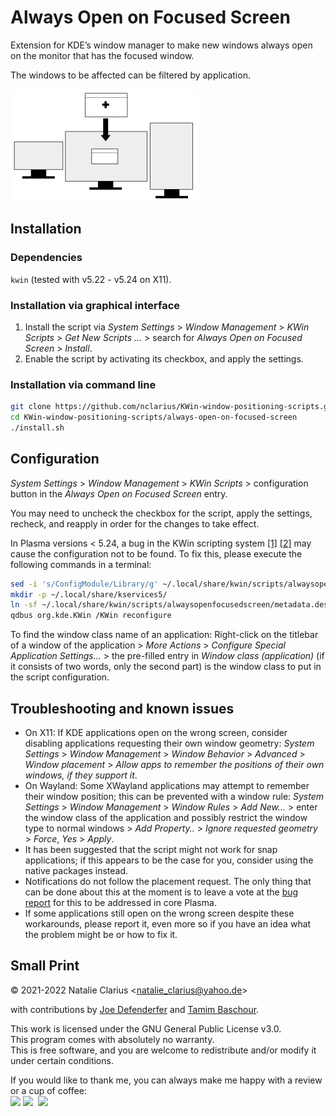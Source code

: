 # Always Open on Focused Screen

Extension for KDE’s window manager to make new windows always open on the monitor that has the focused window.

The windows to be affected can be filtered by application.

![logo](.img/logo_.png)


## Installation

### Dependencies

`kwin` (tested with v5.22 - v5.24 on X11).

### Installation via graphical interface

1. Install the script via *System Settings* > *Window Management* > *KWin Scripts* > *Get New Scripts …* > search for *Always Open on Focused Screen* > *Install*.
2. Enable the script by activating its checkbox, and apply the settings.

### Installation via command line

```bash
git clone https://github.com/nclarius/KWin-window-positioning-scripts.git
cd KWin-window-positioning-scripts/always-open-on-focused-screen
./install.sh
```


## Configuration

*System Settings* > *Window Management* > *KWin Scripts* > configuration button in the *Always Open on Focused Screen* entry.

You may need to uncheck the checkbox for the script, apply the settings, recheck, and reapply in order for the changes to take effect.

In Plasma versions < 5.24, a bug in the KWin scripting system [[1]](https://bugs.kde.org/show_bug.cgi?id=411430) [[2]](https://bugs.kde.org/show_bug.cgi?id=444378) may cause the configuration not to be found. To fix this, please execute the following commands in a terminal:

```bash
sed -i 's/ConfigModule/Library/g' ~/.local/share/kwin/scripts/alwaysopenfocusedscreen/metadata.desktop
mkdir -p ~/.local/share/kservices5/
ln -sf ~/.local/share/kwin/scripts/alwaysopenfocusedscreen/metadata.desktop ~/.local/share/kservices5/alwaysopenfocusedscreen.desktop
qdbus org.kde.KWin /KWin reconfigure
```

To find the window class name of an application: Right-click on the titlebar of a window of the application > *More Actions* > *Configure Special Application Settings...* > the pre-filled entry in *Window class (application)* (if it consists of two words, only the second part) is the window class to put in the script configuration.


## Troubleshooting and known issues

- On X11: If KDE applications open on the wrong screen, consider disabling applications requesting their own window geometry: *System Settings* > *Window Management* > *Window Behavior* > *Advanced* > *Window placement* > *Allow apps to remember the positions of their own windows, if they support it*.  
- On Wayland: Some XWayland applications may attempt to remember their window position; this can be prevented with a window rule: *System Settings* > *Window Management* > *Window Rules* > *Add New...* > enter the window class of the application and  possibly restrict the window type to normal windows > *Add Property..* > *Ignore requested geometry* > *Force*, *Yes* > *Apply*.  
- It has been suggested that the script might not work for snap applications; if this appears to be the case for you, consider using the native packages instead.  
- Notifications do not follow the placement request. The only thing that can be done about this at the moment is to leave a vote at the [bug report](https://bugs.kde.org/show_bug.cgi?id=452294) for this to be addressed in core Plasma.  
- If some applications still open on the wrong screen despite these workarounds, please report it, even more so if you have an idea what the problem might be or how to fix it.


## Small Print

© 2021-2022 Natalie Clarius \<natalie_clarius@yahoo.de\>

with contributions by [Joe Defenderfer](https://github.com/joedefen) and [Tamim Baschour](https://github.com/tam1m).

This work is licensed under the GNU General Public License v3.0.  
This program comes with absolutely no warranty.  
This is free software, and you are welcome to redistribute and/or modify it under certain conditions.  

If you would like to thank me, you can always make me happy with a review or a cup of coffee:  
<a href="https://store.kde.org/p/1618008"><img src="https://raw.githubusercontent.com/nclarius/Plasma-window-decorations/main/.img/kdestore.png" height="25"/></a>
<a href="https://www.paypal.com/donate/?hosted_button_id=7LUUJD83BWRM4"><img src="https://www.paypalobjects.com/en_US/DK/i/btn/btn_donateCC_LG.gif" height="25"/></a>&nbsp;&nbsp;<a href="https://www.buymeacoffee.com/nclarius"><img src="https://cdn.buymeacoffee.com/buttons/v2/default-yellow.png" height="25"/></a>
